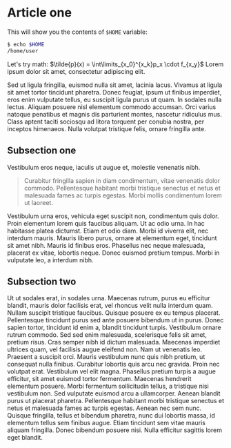 # Article one
This will show you the contents of `$HOME` variable:
```bash
$ echo $HOME
/home/user
```
Let's try math: $\tilde{p}(x) = \int\limits_{x_0}^{x_k}p_x \cdot f_{x_y}$
Lorem ipsum dolor sit amet, consectetur adipiscing elit.

Sed ut ligula fringilla, euismod nulla sit amet, lacinia lacus.
Vivamus at ligula sit amet tortor tincidunt pharetra.
Donec feugiat, ipsum ut finibus imperdiet, eros enim vulputate tellus, eu suscipit ligula purus ut quam.
In sodales nulla lectus.
Aliquam posuere nisl elementum commodo accumsan.
Orci varius natoque penatibus et magnis dis parturient montes, nascetur ridiculus mus.
Class aptent taciti sociosqu ad litora torquent per conubia nostra, per inceptos himenaeos.
Nulla volutpat tristique felis, ornare fringilla ante.


## Subsection one

Vestibulum eros neque, iaculis ut augue et, molestie venenatis nibh.

> Curabitur fringilla sapien in diam condimentum, vitae venenatis dolor commodo.
> Pellentesque habitant morbi tristique senectus et netus et malesuada fames ac turpis egestas.
> Morbi mollis condimentum lorem ut laoreet.

Vestibulum urna eros, vehicula eget suscipit non, condimentum quis dolor.
Proin elementum lorem quis faucibus aliquam.
Ut ac odio urna.
In hac habitasse platea dictumst.
Etiam et odio diam.
Morbi id viverra elit, nec interdum mauris.
Mauris libero purus, ornare at elementum eget, tincidunt sit amet nibh.
Mauris id finibus eros.
Phasellus nec neque malesuada, placerat ex vitae, lobortis neque.
Donec euismod pretium tempus.
Morbi in vulputate leo, a interdum nibh.

## Subsection two
Ut ut sodales erat, in sodales urna.
Maecenas rutrum, purus eu efficitur blandit, mauris dolor facilisis erat, vel rhoncus velit nulla interdum quam.
Nullam suscipit tristique faucibus.
Quisque posuere ex eu tempus placerat.
Pellentesque tincidunt purus sed ante posuere bibendum ut in purus.
Donec sapien tortor, tincidunt id enim a, blandit tincidunt turpis.
Vestibulum ornare rutrum commodo.
Sed sed enim malesuada, scelerisque felis sit amet, pretium risus.
Cras semper nibh id dictum malesuada.
Maecenas imperdiet ultrices quam, vel facilisis augue eleifend non.
Nam ut venenatis leo.
Praesent a suscipit orci.
Mauris vestibulum nunc quis nibh pretium, ut consequat nulla finibus.
Curabitur lobortis quis arcu nec gravida.
Proin nec volutpat erat.
Vestibulum vel elit magna.
Phasellus pretium turpis a augue efficitur, sit amet euismod tortor fermentum.
Maecenas hendrerit elementum posuere.
Morbi fermentum sollicitudin tellus, a tristique nisi vestibulum non.
Sed vulputate euismod arcu a ullamcorper.
Aenean blandit purus ut placerat pharetra.
Pellentesque habitant morbi tristique senectus et netus et malesuada fames ac turpis egestas.
Aenean nec sem nunc.
Quisque fringilla, tellus et bibendum pharetra, nunc dui lobortis massa, id elementum tellus sem finibus augue.
Etiam tincidunt sem vitae mauris aliquam fringilla.
Donec bibendum posuere nisi.
Nulla efficitur sagittis lorem eget blandit.
